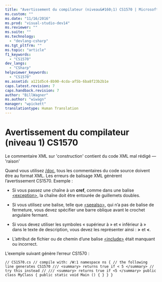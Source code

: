 ```yaml
---
title: "Avertissement du compilateur (niveau&#160;1) CS1570 | Microsoft Docs"
ms.custom: ""
ms.date: "11/16/2016"
ms.prod: "visual-studio-dev14"
ms.reviewer: ""
ms.suite: ""
ms.technology: 
  - "devlang-csharp"
ms.tgt_pltfrm: ""
ms.topic: "article"
f1_keywords: 
  - "CS1570"
dev_langs: 
  - "CSharp"
helpviewer_keywords: 
  - "CS1570"
ms.assetid: a121d5c4-8b90-4cda-af5b-6ba8f23b2b1e
caps.latest.revision: 7
caps.handback.revision: 7
author: "BillWagner"
ms.author: "wiwagn"
manager: "wpickett"
translationtype: Human Translation
---
```

# Avertissement du compilateur (niveau&#160;1) CS1570
Le commentaire XML sur 'construction' contient du code XML mal rédigé — 'raison'  
  
 Quand vous utilisez [\/doc](../../csharp/language-reference/compiler-options/doc-compiler-option.md), tous les commentaires du code source doivent être au format XML. Les erreurs de balisage XML génèrent l’avertissement CS1570. Exemple :  
  
-   Si vous passez une chaîne à un **cref**, comme dans une balise [\<exception\>](../../csharp/programming-guide/xmldoc/exception.md), la chaîne doit être entourée de guillemets doubles.  
  
-   Si vous utilisez une balise, telle que [\<seealso\>](../../csharp/programming-guide/xmldoc/seealso.md), qui n’a pas de balise de fermeture, vous devez spécifier une barre oblique avant le crochet angulaire fermant.  
  
-   Si vous devez utiliser les symboles « supérieur à » et « inférieur à » dans le texte de description, vous devez les représenter ainsi : **&gt;** et **&lt;**.  
  
-   L’attribut de fichier ou de chemin d’une balise [\<include\>](../../csharp/programming-guide/xmldoc/include.md) était manquant ou incorrect.  
  
 L’exemple suivant génère l’erreur CS1570 :  
  
```  
// CS1570.cs // compile with: /W:1 namespace ns { // the following line generates CS1570 /// <summary> returns true if < 5 </summary> // try this instead // /// <summary> returns true if <5 </summary> public class MyClass { public static void Main () { } } }  
```
